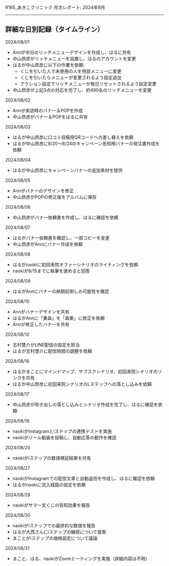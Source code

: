 R185_あきこクリニック 月次レポート: 2024年8月

---

## 詳細な日別記録（タイムライン）

2024/08/01

- Annが半分のリッチメニューデザインを作成し、はるに共有
- 中山昂彦がリッチメニューを設置し、はるのアカウントを変更
- はるが中山昂彦に以下の作業を依頼:
  - くじを引いた人で未使用の人を特設メニューに変更
  - くじを引いたらメニューが変更されるよう設定追加
  - アクション設定でリッチメニューが毎日リセットされるよう設定変更
- 中山昂彦が上記3点の対応を完了し、約490名のリッチメニューを変更

2024/08/02

- Annが来店時のバナー＆POPを作成
- 中山昂彦がバナー＆POPをはるに共有

2024/08/03

- はるが中山昂彦に口コミ投稿用QRコードへの差し替えを依頼
- はるが中山昂彦に8/20〜8/24のキャンペーン告知用バナーの発注書作成を依頼

2024/08/04

- はるが中山昂彦にキャンペーンバナーの追加素材を提供

2024/08/05

- Annがバナーのデザインを修正
- 中山昂彦がPOPの修正版をアルバムに保存

2024/08/06

- 中山昂彦がバナー依頼書を作成し、はるに確認を依頼

2024/08/07

- はるがバナー依頼書を確認し、一部コピーを変更
- 中山昂彦がAnnにバナー作成を依頼

2024/08/08

- はるがnaokiに初回来院オファーシナリオのライティングを依頼
- naokiが8/15までに執筆を進めると回答

2024/08/09

- はるがAnnにバナーの納期前倒しの可能性を確認

2024/08/10

- Annがバナーデザインを共有
- はるがAnnに「重森」を「森重」に修正を依頼
- Annが修正したバナーを共有

2024/08/12

- 志村慧介がLINE配信の設定を担当
- はるが志村慧介に配信時間の調整を依頼

2024/08/16

- はるがまことにマインドマップ、サブスクシナリオ、初回来院シナリオのリンクを共有
- はるが中山昂彦に初回来院シナリオのLステップへの落とし込みを依頼

2024/08/17

- 中山昂彦が吹き出しの落とし込みとシナリオ作成を完了し、はるに確認を依頼

2024/08/18

- naokiがInstagramとiステップの連携テストを実施
- naokiがリール動画を投稿し、自動応答の動作を確認

2024/08/20

- naokiがiステップの数値検証結果を共有

2024/08/27

- naokiがInstagramでの配信文章と自動返信を作成し、はるに確認を依頼
- はるがnaokiに流入経路の設定を依頼

2024/08/28

- naokiがサマー宝くじの告知効果を報告

2024/08/30

- naokiがiステップでの最終的な数値を報告
- はるが大西さんにiステップの継続について提案
- まことがiステップの価格設定について議論

2024/08/31

- まこと、はる、naokiがZoomミーティングを実施（詳細内容は不明）
